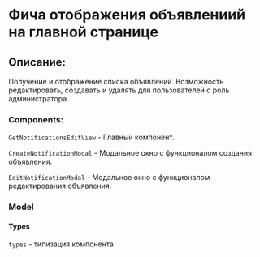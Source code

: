 # Фича отображения объявлениий на главной странице

## Описание:

Получение и отображение списка объявлений. Возможность редактировать, создавать и удалять для пользователей с роль администратора.

### Components:

`GetNotificationsEditView` - Главный компонент.

`CreateNotificationModal` - Модальное окно с функционалом создания объявления.

`EditNotificationModal` - Модальное окно с функционалом редактирования объявления.

### Model

#### Types

`types` - типизация компонента
